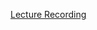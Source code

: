 [Lecture Recording](https://stevens.zoom.us/rec/share/BKN3xzUOjyz-S30kVkG9dH-tMIFVktvVqFcyqJMEK2_yOg8-rOtU__tB4MNdAt3s.51VznC6ijY3-TEkv)
